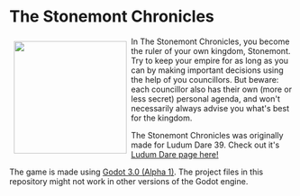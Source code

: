 # The Stonemont Chronicles

<img src="https://static.jam.vg/raw/eae/z/6a64.png" width="200" align="left" style="margin: 8px">
In The Stonemont Chronicles, you become the ruler of your own kingdom, Stonemont. Try to keep your empire for as long as you can by making important decisions using the help of you councillors. But beware: each councillor also has their own (more or less secret) personal agenda, and won't necessarily always advise you what's best for the kingdom.

The Stonemont Chronicles was originally made for Ludum Dare 39. Check out it's [Ludum Dare page here!](https://ldjam.com/events/ludum-dare/39/the-stonemont-chronicles)  

The game is made using [Godot 3.0 (Alpha 1)](https://godotengine.org/). The project files in this repository might not work in other versions of the Godot engine.